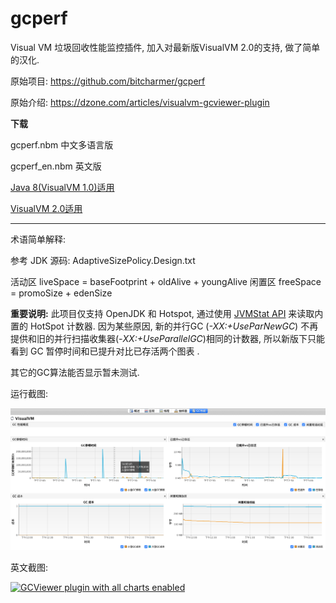 # gcperf
Visual VM 垃圾回收性能监控插件, 加入对最新版VisualVM 2.0的支持, 做了简单的汉化.

原始项目: https://github.com/bitcharmer/gcperf

原始介绍: https://dzone.com/articles/visualvm-gcviewer-plugin

**下载**

gcperf.nbm 中文多语言版

 gcperf_en.nbm 英文版

 [Java 8(VisualVM 1.0)适用](visualvm1\dist) 

 [VisualVM 2.0适用](visualvm2\dist) 

------

术语简单解释:

参考 JDK 源码: AdaptiveSizePolicy.Design.txt 

   活动区 liveSpace = baseFootprint + oldAlive + youngAlive
   闲置区 freeSpace = promoSize + edenSize

 **重要说明:** 此项目仅支持 OpenJDK 和 Hotspot, 通过使用 [JVMStat API](http://openjdk.java.net/groups/serviceability/jvmstat/overview-tree.html) 来读取内置的 HotSpot 计数器. 因为某些原因, 新的并行GC (*-XX:+UseParNewGC*) 不再提供和旧的并行扫描收集器(*-XX:+UseParallelGC*)相同的计数器, 所以新版下只能看到 GC 暂停时间和已提升对比已存活两个图表 . 

其它的GC算法能否显示暂未测试.

运行截图:

![gcperf_CN](gcperf_CN.png)

英文截图:

[![GCViewer plugin with all charts enabled](https://dzone.com/sites/all/files/all_alt.PNG)](https://dzone.com/sites/all/files/all_alt.PNG)


